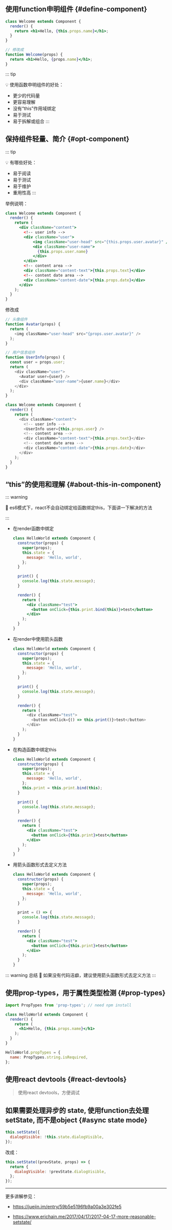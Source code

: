 ## 使用function申明组件 {#define-component}

```jsx {2}[Welcome.tsx]
class Welcome extends Component {
  render() {
    return <h1>Hello, {this.props.name}</h1>;
  }
}

// 修改成
function Welcome(props) {
  return <h1>Hello, {props.name}</h1>;
}
```

::: tip

💡 使用函数申明组件的好处：

- 更少的代码量
- 更容易理解
- 没有“this”作用域绑定
- 易于测试
- 易于拆解或组合
:::

## 保持组件轻量、简介 {#opt-component}

::: tip

💡 有哪些好处：

- 易于阅读
- 易于测试
- 易于维护
- 重用性高
:::

举例说明：
```jsx {}[Welcome.tsx]
class Welcome extends Component {
  render() {
    return (
      <div className="content">
        <!-- user info -->
        <div className="user">
            <img className="user-head" src="{this.props.user.avatar}" />
            <div className="user-name">
              {this.props.user.name}
            </div>
        </div>
        <!-- content area -->
        <div className="content-text">{this.props.text}</div>
        <!-- content date area -->
        <div className="content-date">{this.props.date}</div>
      </div>
    );
  }
}
```

修改成

```js
// 头像组件
function Avatar(props) {
  return (
    <img className="user-head" src="{props.user.avatar}" />
  );
}

// 用户信息组件
function UserInfo(props) {
  const user = props.user;
  return (
    <div className="user">
      <Avatar user={user} />
      <div className="user-name">{user.name}</div>
    </div>
  );
}

class Welcome extends Component {
  render() {
    return (
      <div className="content">
        <!-- user info -->
        <UserInfo user={this.props.user} />
        <!-- content area -->
        <div className="content-text">{this.props.text}</div>
        <!-- content date area -->
        <div className="content-date">{this.props.date}</div>
      </div>
    );
  }
}
```

## “this”的使用和理解 {#about-this-in-component}

::: warning

🚧 es6模式下，react不会自动绑定给函数绑定this，下面讲一下解决的方法

:::


 - 在render函数中绑定

    ```jsx
    class HelloWorld extends Component {
      constructor(props) {
        super(props);
        this.state = {
          message: 'Hello, world',
        };
      }

      print() {
        console.log(this.state.message);
      }

      render() {
        return (
          <div className="test">
            <button onClick={this.print.bind(this)}>test</button>
          </div>
        );
      }
    }
    ```

 - 在render中使用箭头函数

    ```js
    class HelloWorld extends Component {
      constructor(props) {
        super(props);
        this.state = {
          message: 'Hello, world',
        };
      }

      print() {
        console.log(this.state.message);
      }

      render() {
        return (
          <div className="test">
            <button onClick={() => this.print()}>test</button>
          </div>
        );
      }
    }
    ```

 - 在构造函数中绑定this

    ```jsx
    class HelloWorld extends Component {
      constructor(props) {
        super(props);
        this.state = {
          message: 'Hello, world',
        };
        this.print = this.print.bind(this);
      }

      print() {
        console.log(this.state.message);
      }

      render() {
        return (
          <div className="test">
            <button onClick={this.print}>test</button>
          </div>
        );
      }
    }
    ```

 - 用箭头函数形式去定义方法

    ```jsx
    class HelloWorld extends Component {
      constructor(props) {
        super(props);
        this.state = {
          message: 'Hello, world',
        };
      }

      print = () => {
        console.log(this.state.message);
      }

      render() {
        return (
          <div className="test">
            <button onClick={this.print}>test</button>
          </div>
        );
      }
    }
    ```

::: warning 总结
🚧 如果没有代码洁癖，建议使用箭头函数形式去定义方法
:::

## 使用prop-types，用于属性类型检测 {#prop-types}

```jsx
import PropTypes from 'prop-types'; // need npm install

class HelloWorld extends Component {
  render() {
    return (
      <h1>Hello, {this.props.name}</h1>
    );
  }
}

HelloWorld.propTypes = {
  name: PropTypes.string.isRequired,
};
```

## 使用react devtools {#react-devtools}

> 使用react devtools，方便调试

## 如果需要处理异步的 state, 使用function去处理setState, 而不是object {#async state mode}

```js
this.setState({
  dialogVisible: !this.state.dialogVisible,
});
```

改成：

```js
this.setState((prevState, props) => {
  return {
    dialogVisible: !prevState.dialogVisible,
  };
});
```

----

更多讲解参见：

- <https://juejin.im/entry/59b5e5196fb9a00a3e302fe5>

- <https://www.erichain.me/2017/04/17/2017-04-17-more-reasonable-setstate/>
